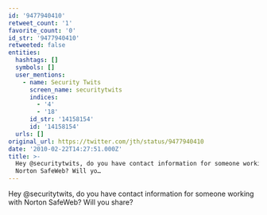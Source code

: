 ```yaml
---
id: '9477940410'
retweet_count: '1'
favorite_count: '0'
id_str: '9477940410'
retweeted: false
entities:
  hashtags: []
  symbols: []
  user_mentions:
    - name: Security Twits
      screen_name: securitytwits
      indices:
        - '4'
        - '18'
      id_str: '14158154'
      id: '14158154'
  urls: []
original_url: https://twitter.com/jth/status/9477940410
date: '2010-02-22T14:27:51.000Z'
title: >-
  Hey @securitytwits, do you have contact information for someone working with
  Norton SafeWeb? Will yo…
---
```


Hey @securitytwits, do you have contact information for someone working with Norton SafeWeb? Will you share?